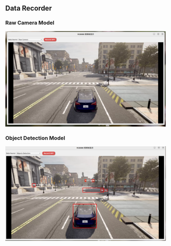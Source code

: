 ## Data Recorder

### Raw Camera Model
![raw_camera_ui](../../image/raw_camera.PNG)

### Object Detection Model
![obj_detection_ui](../../image/obj_detection.PNG)